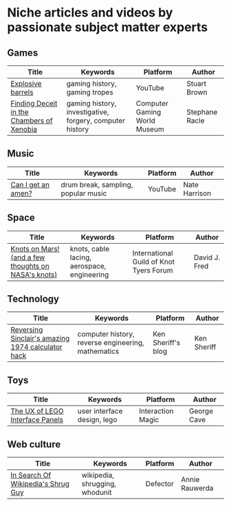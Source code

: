 # Niche articles and videos by passionate subject matter experts

## Games

| Title | Keywords | Platform | Author |
| --- | --- | --- | --- |
| [Explosive barrels](https://www.youtube.com/watch?v=LMYEE8lvlvA) | gaming history, gaming tropes | YouTube | Stuart Brown |
| [Finding Deceit in the Chambers of Xenobia](https://cgwmuseum.org/columns/index.php?id=5) | gaming history, investigative, forgery, computer history | Computer Gaming World Museum | Stephane Racle |

## Music

| Title | Keywords | Platform | Author |
| --- | --- | --- | --- |
| [Can I get an amen?](https://www.youtube.com/watch?v=XPoxZW8JzzM) | drum break, sampling, popular music | YouTube | Nate Harrison |

## Space

| Title | Keywords | Platform | Author |
| --- | --- | --- | --- |
| [Knots on Mars! (and a few thoughts on NASA's knots)](https://igkt.net/sm/index.php?topic=4028.0) | knots, cable lacing, aerospace, engineering | International Guild of Knot Tyers Forum | David J. Fred |

## Technology

| Title | Keywords | Platform | Author |
| --- | --- | --- | --- |
| [Reversing Sinclair's amazing 1974 calculator hack](http://files.righto.com/calculator/sinclair_scientific_simulator.html) | computer history, reverse engineering, mathematics | Ken Sheriff's blog | Ken Sheriff |

## Toys

| Title | Keywords | Platform | Author |
| --- | --- | --- | --- |
| [The UX of LEGO Interface Panels](https://interactionmagic.com/UX-LEGO-Interfaces/) | user interface design, lego | Interaction Magic | George Cave |

## Web culture

| Title | Keywords | Platform | Author |
| --- | --- | --- | --- |
| [In Search Of Wikipedia's Shrug Guy](https://defector.com/in-search-of-wikipedias-shrug-guy) | wikipedia, shrugging, whodunit | Defector | Annie Rauwerda |
